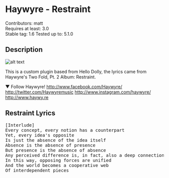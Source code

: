 # Haywyre - Restraint #
Contributors: matt  
Requires at least: 3.0  
Stable tag: 1.6
Tested up to: 5.1.0

## Description ##

![alt text](https://t2.genius.com/unsafe/220x220/https%3A%2F%2Fimages.genius.com%2F1f18b8517f947abeee52311c31df7a7b.1000x1000x1.jpg "Two Fold, Pt. 2")

This is a custom plugin based from Hello Dolly, the lyrics came from Haywyre's Two Fold, Pt. 2 Album: Restraint. 

▼ Follow Haywyre!
http://www.facebook.com/Haywyre/
http://twitter.com/Haywyremusic
http://www.instagram.com/haywyre/
http://www.haywy.re

## Restraint Lyrics ##

<pre>[Interlude]
Every concept, every notion has a counterpart
Yet, every idea's opposite
Is just the absence of the idea itself
Absence is the absence of presence
But presence is the absence of absence
Any perceived difference is, in fact, also a deep connection
In this way, opposing forces are unified
And the world becomes a cooperative web
Of interdependent pieces</pre>
